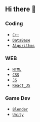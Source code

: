 ## Hi there 👋

### Coding
- [`C++`]()
- [`DataBase`]()
- [`Algorithms`]()

### WEB
- [`HTML`]()
- [`CSS`]()
- [`JS`]()
- [`React_JS`]()

### Game Dev
- [`Blender`]()
- [`Unity`]()